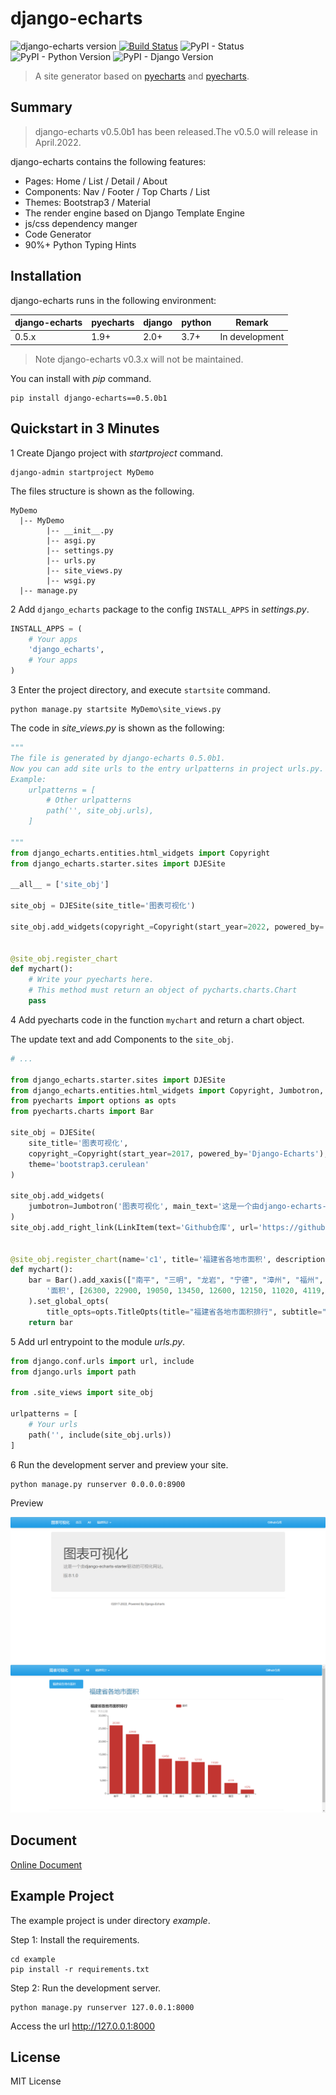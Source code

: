 # django-echarts

![django-echarts version](https://img.shields.io/pypi/v/django-echarts.svg) [![Build Status](https://travis-ci.org/kinegratii/django-echarts.svg?branch=master)](https://travis-ci.org/kinegratii/django-echarts) ![PyPI - Status](https://img.shields.io/pypi/status/django-echarts.svg) ![PyPI - Python Version](https://img.shields.io/pypi/pyversions/django-echarts.svg) ![PyPI - Django Version](https://img.shields.io/pypi/djversions/django-echarts.svg)



> A site generator based on [pyecharts](https://github.com/pyecharts/pyecharts) and [pyecharts](https://github.com/pyecharts/pyecharts).

## Summary

> django-echarts v0.5.0b1 has been released.The v0.5.0 will release in April.2022.

django-echarts contains the following features:

- Pages: Home / List / Detail / About
- Components: Nav / Footer / Top Charts / List 
- Themes: Bootstrap3 / Material
- The render engine based on Django Template Engine
- js/css dependency manger
- Code Generator
- 90%+ Python Typing Hints

## Installation

django-echarts runs in the following environment:

| django-echarts | pyecharts | django | python | Remark |
| ------ | ------ | ------ | ----- | ----- |
| 0.5.x | 1.9+ | 2.0+ | 3.7+ | In development |

> Note django-echarts v0.3.x will not be maintained.

You can install with *pip* command.

```shell
pip install django-echarts==0.5.0b1
```

## Quickstart in 3 Minutes

1 Create Django project with *startproject* command.

```shell
django-admin startproject MyDemo
```

The files structure is shown as the following.

```text
MyDemo
  |-- MyDemo
        |-- __init__.py
        |-- asgi.py
        |-- settings.py
        |-- urls.py
        |-- site_views.py
        |-- wsgi.py
  |-- manage.py
```

2 Add `django_echarts` package to the config `INSTALL_APPS` in *settings.py*.

```python
INSTALL_APPS = (
    # Your apps
    'django_echarts',
    # Your apps
)
```

3 Enter the project directory, and execute `startsite` command.
````text
python manage.py startsite MyDemo\site_views.py
````

The code in *site_views.py* is shown as the following:

```python
"""
The file is generated by django-echarts 0.5.0b1.
Now you can add site urls to the entry urlpatterns in project urls.py.
Example:
    urlpatterns = [
        # Other urlpatterns
        path('', site_obj.urls),
    ]

"""
from django_echarts.entities.html_widgets import Copyright
from django_echarts.starter.sites import DJESite

__all__ = ['site_obj']

site_obj = DJESite(site_title='图表可视化')

site_obj.add_widgets(copyright_=Copyright(start_year=2022, powered_by='Django-Echarts'))


@site_obj.register_chart
def mychart():
    # Write your pyecharts here.
    # This method must return an object of pycharts.charts.Chart
    pass


```

4 Add pyecharts code in the function `mychart` and return a chart object.

The update text and add Components to the `site_obj`.

```python
# ...

from django_echarts.starter.sites import DJESite
from django_echarts.entities.html_widgets import Copyright, Jumbotron, LinkItem
from pyecharts import options as opts
from pyecharts.charts import Bar

site_obj = DJESite(
    site_title='图表可视化',
    copyright_=Copyright(start_year=2017, powered_by='Django-Echarts'),
    theme='bootstrap3.cerulean'
)

site_obj.add_widgets(
    jumbotron=Jumbotron('图表可视化', main_text='这是一个由django-echarts-starter驱动的可视化网站。', small_text='版本1.0'),
)
site_obj.add_right_link(LinkItem(text='Github仓库', url='https://github.com/kinegratii/django-echarts', new_page=True))


@site_obj.register_chart(name='c1', title='福建省各地市面积', description='福建省各地市面积排行', catalog='福建统计')
def mychart():
    bar = Bar().add_xaxis(["南平", "三明", "龙岩", "宁德", "漳州", "福州", "泉州", "莆田", "厦门"]).add_yaxis(
        '面积', [26300, 22900, 19050, 13450, 12600, 12150, 11020, 4119, 1576]
    ).set_global_opts(
        title_opts=opts.TitleOpts(title="福建省各地市面积排行", subtitle="单位：平方公里"))
    return bar
```

5 Add url entrypoint to the module *urls.py*.


```python
from django.conf.urls import url, include
from django.urls import path

from .site_views import site_obj

urlpatterns = [
    # Your urls
    path('', include(site_obj.urls))
]
```

6 Run the development server and preview your site.

```text
python manage.py runserver 0.0.0.0:8900
```




Preview

![first_chart_demo](docs/images/quickstart-0.png)



## Document

[Online Document](https://django-echarts.readthedocs.io/)

## Example Project

The example project is under directory *example*.

Step 1: Install the requirements.

```shell
cd example
pip install -r requirements.txt
```

Step 2: Run the development server.

```shell
python manage.py runserver 127.0.0.1:8000
```

Access the url http://127.0.0.1:8000

## License

MIT License
